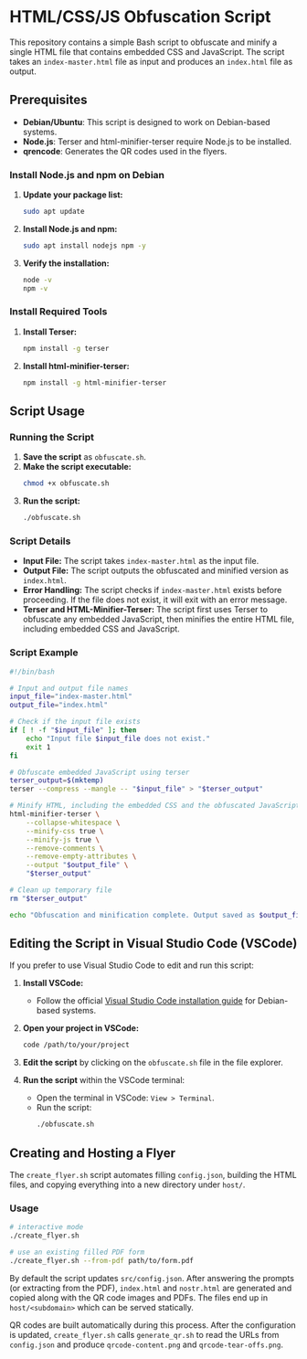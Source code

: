 # HTML/CSS/JS Obfuscation Script

This repository contains a simple Bash script to obfuscate and minify a single HTML file that contains embedded CSS and JavaScript. The script takes an `index-master.html` file as input and produces an `index.html` file as output.

## Prerequisites

- **Debian/Ubuntu**: This script is designed to work on Debian-based systems.
- **Node.js**: Terser and html-minifier-terser require Node.js to be installed.
- **qrencode**: Generates the QR codes used in the flyers.

### Install Node.js and npm on Debian

1. **Update your package list:**
   ```bash
   sudo apt update
   ```

2. **Install Node.js and npm:**
   ```bash
   sudo apt install nodejs npm -y
   ```

3. **Verify the installation:**
   ```bash
   node -v
   npm -v
   ```

### Install Required Tools

1. **Install Terser:**
   ```bash
   npm install -g terser
   ```

2. **Install html-minifier-terser:**
   ```bash
   npm install -g html-minifier-terser
   ```

## Script Usage

### Running the Script

1. **Save the script** as `obfuscate.sh`.
2. **Make the script executable:**
   ```bash
   chmod +x obfuscate.sh
   ```
3. **Run the script:**
   ```bash
   ./obfuscate.sh
   ```

### Script Details

- **Input File:** The script takes `index-master.html` as the input file.
- **Output File:** The script outputs the obfuscated and minified version as `index.html`.
- **Error Handling:** The script checks if `index-master.html` exists before proceeding. If the file does not exist, it will exit with an error message.
- **Terser and HTML-Minifier-Terser:** The script first uses Terser to obfuscate any embedded JavaScript, then minifies the entire HTML file, including embedded CSS and JavaScript.

### Script Example

```bash
#!/bin/bash

# Input and output file names
input_file="index-master.html"
output_file="index.html"

# Check if the input file exists
if [ ! -f "$input_file" ]; then
    echo "Input file $input_file does not exist."
    exit 1
fi

# Obfuscate embedded JavaScript using terser
terser_output=$(mktemp)
terser --compress --mangle -- "$input_file" > "$terser_output"

# Minify HTML, including the embedded CSS and the obfuscated JavaScript
html-minifier-terser \
    --collapse-whitespace \
    --minify-css true \
    --minify-js true \
    --remove-comments \
    --remove-empty-attributes \
    --output "$output_file" \
    "$terser_output"

# Clean up temporary file
rm "$terser_output"

echo "Obfuscation and minification complete. Output saved as $output_file."
```

## Editing the Script in Visual Studio Code (VSCode)

If you prefer to use Visual Studio Code to edit and run this script:

1. **Install VSCode:**
   - Follow the official [Visual Studio Code installation guide](https://code.visualstudio.com/docs/setup/linux) for Debian-based systems.

2. **Open your project in VSCode:**
   ```bash
   code /path/to/your/project
   ```

3. **Edit the script** by clicking on the `obfuscate.sh` file in the file explorer.

4. **Run the script** within the VSCode terminal:
   - Open the terminal in VSCode: `View > Terminal`.
   - Run the script:
     ```bash
     ./obfuscate.sh
     ```
## Creating and Hosting a Flyer

The `create_flyer.sh` script automates filling `config.json`, building the HTML files, and copying everything into a new directory under `host/`.

### Usage

```bash
# interactive mode
./create_flyer.sh

# use an existing filled PDF form
./create_flyer.sh --from-pdf path/to/form.pdf
```

By default the script updates `src/config.json`. After answering the prompts (or extracting from the PDF), `index.html` and `nostr.html` are generated and copied along with the QR code images and PDFs. The files end up in `host/<subdomain>` which can be served statically.

QR codes are built automatically during this process. After the configuration is updated, `create_flyer.sh` calls `generate_qr.sh` to read the URLs from `config.json` and produce `qrcode-content.png` and `qrcode-tear-offs.png`.
